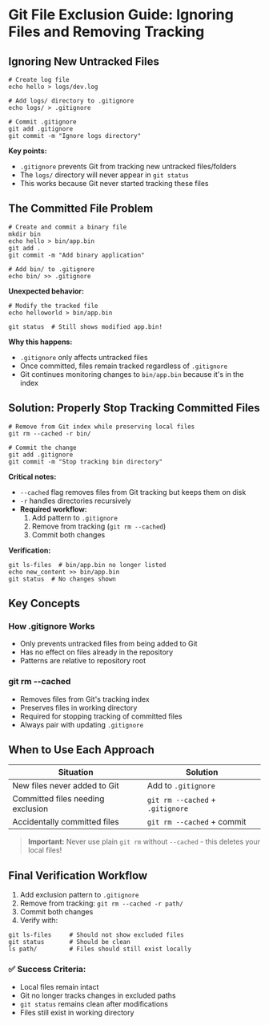# Git File Exclusion Guide: Ignoring Files and Removing Tracking

## Ignoring New Untracked Files

```shell script
# Create log file
echo hello > logs/dev.log

# Add logs/ directory to .gitignore
echo logs/ > .gitignore

# Commit .gitignore
git add .gitignore
git commit -m "Ignore logs directory"
```

**Key points:**

- `.gitignore` prevents Git from tracking new untracked files/folders
- The `logs/` directory will never appear in `git status`
- This works because Git never started tracking these files

## The Committed File Problem

```shell script
# Create and commit a binary file
mkdir bin
echo hello > bin/app.bin
git add .
git commit -m "Add binary application"

# Add bin/ to .gitignore
echo bin/ >> .gitignore
```

**Unexpected behavior:**

```shell script
# Modify the tracked file
echo helloworld > bin/app.bin

git status  # Still shows modified app.bin!
```

**Why this happens:**

- `.gitignore` only affects untracked files
- Once committed, files remain tracked regardless of `.gitignore`
- Git continues monitoring changes to `bin/app.bin` because it's in the index

## Solution: Properly Stop Tracking Committed Files

```shell script
# Remove from Git index while preserving local files
git rm --cached -r bin/

# Commit the change
git add .gitignore
git commit -m "Stop tracking bin directory"
```

**Critical notes:**

- `--cached` flag removes files from Git tracking but keeps them on disk
- `-r` handles directories recursively
- **Required workflow:**
    1. Add pattern to `.gitignore`
    2. Remove from tracking (`git rm --cached`)
    3. Commit both changes

**Verification:**

```shell script
git ls-files  # bin/app.bin no longer listed
echo new_content >> bin/app.bin
git status  # No changes shown
```

## Key Concepts

### How .gitignore Works

- Only prevents untracked files from being added to Git
- Has no effect on files already in the repository
- Patterns are relative to repository root

### git rm --cached

- Removes files from Git's tracking index
- Preserves files in working directory
- Required for stopping tracking of committed files
- Always pair with updating `.gitignore`

## When to Use Each Approach

| Situation                         | Solution                         |
|-----------------------------------|----------------------------------|
| New files never added to Git      | Add to `.gitignore`              |
| Committed files needing exclusion | `git rm --cached` + `.gitignore` |
| Accidentally committed files      | `git rm --cached` + commit       |

> **Important:** Never use plain `git rm` without `--cached` - this deletes your local files!

## Final Verification Workflow

1. Add exclusion pattern to `.gitignore`
2. Remove from tracking: `git rm --cached -r path/`
3. Commit both changes
4. Verify with:

```shell script
git ls-files     # Should not show excluded files
git status       # Should be clean
ls path/         # Files should still exist locally
```

### ✅ Success Criteria:

- Local files remain intact
- Git no longer tracks changes in excluded paths
- `git status` remains clean after modifications
- Files still exist in working directory